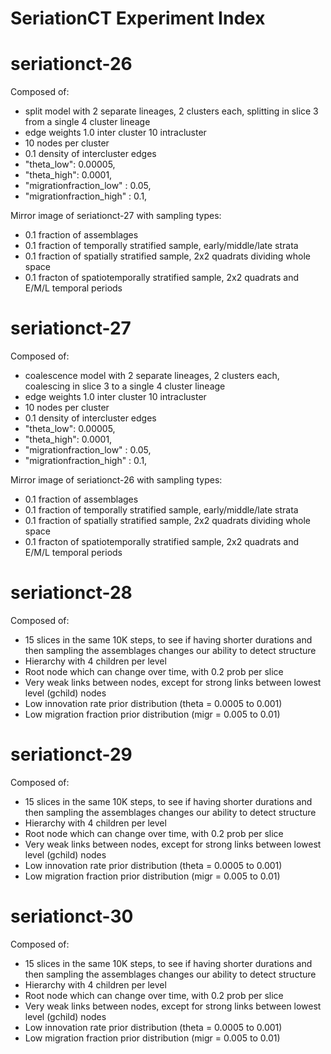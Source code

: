 # SeriationCT Experiment Index #
 
# seriationct-26 #

Composed of:

* split model with 2 separate lineages, 2 clusters each, splitting in slice 3 from a single 4 cluster lineage
* edge weights 1.0 inter cluster 10 intracluster
* 10 nodes per cluster
* 0.1 density of intercluster edges 
* "theta_low": 0.00005,
* "theta_high": 0.0001,
* "migrationfraction_low" : 0.05,
* "migrationfraction_high" : 0.1,

Mirror image of seriationct-27 with sampling types:

* 0.1 fraction of assemblages
* 0.1 fraction of temporally stratified sample, early/middle/late strata
* 0.1 fraction of spatially stratified sample, 2x2 quadrats dividing whole space
* 0.1 fracton of spatiotemporally stratified sample, 2x2 quadrats and E/M/L temporal periods

# seriationct-27 #

Composed of:

* coalescence model with 2 separate lineages, 2 clusters each, coalescing in slice 3 to a single 4 cluster lineage
* edge weights 1.0 inter cluster 10 intracluster
* 10 nodes per cluster
* 0.1 density of intercluster edges 
* "theta_low": 0.00005,
* "theta_high": 0.0001,
* "migrationfraction_low" : 0.05,
* "migrationfraction_high" : 0.1,

Mirror image of seriationct-26 with sampling types:

* 0.1 fraction of assemblages
* 0.1 fraction of temporally stratified sample, early/middle/late strata
* 0.1 fraction of spatially stratified sample, 2x2 quadrats dividing whole space
* 0.1 fracton of spatiotemporally stratified sample, 2x2 quadrats and E/M/L temporal periods

# seriationct-28 #

Composed of:

* 15 slices in the same 10K steps, to see if having shorter durations and then sampling the assemblages changes our ability to detect structure
* Hierarchy with 4 children per level
* Root node which can change over time, with 0.2 prob per slice
* Very weak links between nodes, except for strong links between lowest level (gchild) nodes
* Low innovation rate prior distribution (theta = 0.0005 to 0.001)
* Low migration fraction prior distribution (migr = 0.005 to 0.01)


# seriationct-29 #

Composed of:

* 15 slices in the same 10K steps, to see if having shorter durations and then sampling the assemblages changes our ability to detect structure
* Hierarchy with 4 children per level
* Root node which can change over time, with 0.2 prob per slice
* Very weak links between nodes, except for strong links between lowest level (gchild) nodes
* Low innovation rate prior distribution (theta = 0.0005 to 0.001)
* Low migration fraction prior distribution (migr = 0.005 to 0.01)


# seriationct-30 #

Composed of:

* 15 slices in the same 10K steps, to see if having shorter durations and then sampling the assemblages changes our ability to detect structure
* Hierarchy with 4 children per level
* Root node which can change over time, with 0.2 prob per slice
* Very weak links between nodes, except for strong links between lowest level (gchild) nodes
* Low innovation rate prior distribution (theta = 0.0005 to 0.001)
* Low migration fraction prior distribution (migr = 0.005 to 0.01)


